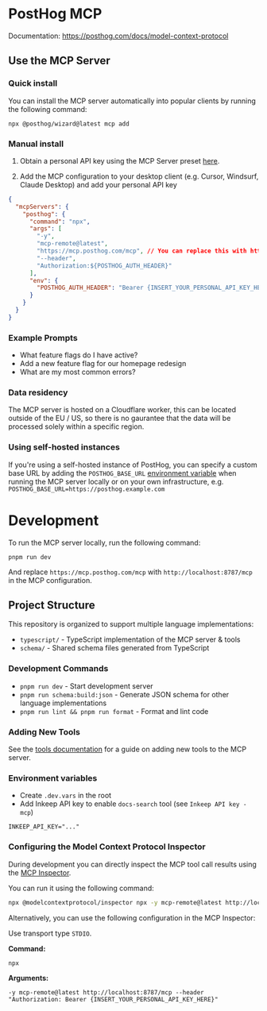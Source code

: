 # PostHog MCP

Documentation: https://posthog.com/docs/model-context-protocol

## Use the MCP Server

### Quick install

You can install the MCP server automatically into popular clients by running the following command:

```
npx @posthog/wizard@latest mcp add
```

### Manual install

1. Obtain a personal API key using the MCP Server preset [here](https://app.posthog.com/settings/user-api-keys?preset=mcp_server).

2. Add the MCP configuration to your desktop client (e.g. Cursor, Windsurf, Claude Desktop) and add your personal API key

```json
{
  "mcpServers": {
    "posthog": {
      "command": "npx",
      "args": [
        "-y",
        "mcp-remote@latest",
        "https://mcp.posthog.com/mcp", // You can replace this with https://mcp.posthog.com/sse if your client does not support Streamable HTTP
        "--header",
        "Authorization:${POSTHOG_AUTH_HEADER}"
      ],
      "env": {
        "POSTHOG_AUTH_HEADER": "Bearer {INSERT_YOUR_PERSONAL_API_KEY_HERE}"
      }
    }
  }
}
```

### Example Prompts
- What feature flags do I have active?
- Add a new feature flag for our homepage redesign
- What are my most common errors?

### Data residency

The MCP server is hosted on a Cloudflare worker, this can be located outside of the EU / US, so there is no gaurantee that the data will be processed solely within a specific region.

### Using self-hosted instances

If you're using a self-hosted instance of PostHog, you can specify a custom base URL by adding the `POSTHOG_BASE_URL` [environment variable](https://developers.cloudflare.com/workers/configuration/environment-variables) when running the MCP server locally or on your own infrastructure, e.g. `POSTHOG_BASE_URL=https://posthog.example.com`

# Development

To run the MCP server locally, run the following command:

```
pnpm run dev
```

And replace `https://mcp.posthog.com/mcp` with `http://localhost:8787/mcp` in the MCP configuration.

## Project Structure

This repository is organized to support multiple language implementations:

- `typescript/` - TypeScript implementation of the MCP server & tools
- `schema/` - Shared schema files generated from TypeScript

### Development Commands

- `pnpm run dev` - Start development server
- `pnpm run schema:build:json` - Generate JSON schema for other language implementations
- `pnpm run lint && pnpm run format` - Format and lint code

### Adding New Tools

See the [tools documentation](typescript/src/tools/README.md) for a guide on adding new tools to the MCP server.

### Environment variables

- Create `.dev.vars` in the root
- Add Inkeep API key to enable `docs-search` tool (see `Inkeep API key - mcp`)

```
INKEEP_API_KEY="..."
```


### Configuring the Model Context Protocol Inspector

During development you can directly inspect the MCP tool call results using the [MCP Inspector](https://modelcontextprotocol.io/docs/tools/inspector). 

You can run it using the following command:

```bash
npx @modelcontextprotocol/inspector npx -y mcp-remote@latest http://localhost:8787/mcp --header "\"Authorization: Bearer {INSERT_YOUR_PERSONAL_API_KEY_HERE}\""
```

Alternatively, you can use the following configuration in the MCP Inspector:

Use transport type `STDIO`.

**Command:**

```
npx
```

**Arguments:**

```
-y mcp-remote@latest http://localhost:8787/mcp --header "Authorization: Bearer {INSERT_YOUR_PERSONAL_API_KEY_HERE}"
```

